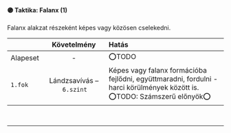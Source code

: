 #### 🟣 Taktika: Falanx (1)

Falanx alakzat részeként képes vagy közösen cselekedni.

|          |            Követelmény             | Hatás                                                                                                                          |
|:-------- |:----------------------------------:|:------------------------------------------------------------------------------------------------------------------------------ |
| Alapeset |                 -                  | ⭕TODO                                                                                                                         |
| `1.fok`  | Lándzsavívás&nbsp;–&nbsp;`6.szint` | Képes vagy falanx formációba fejlődni, együttmaradni, fordulni - harci körülmények között is.<br />⭕TODO: Számszerű előnyök⭕ |

<br />

---
